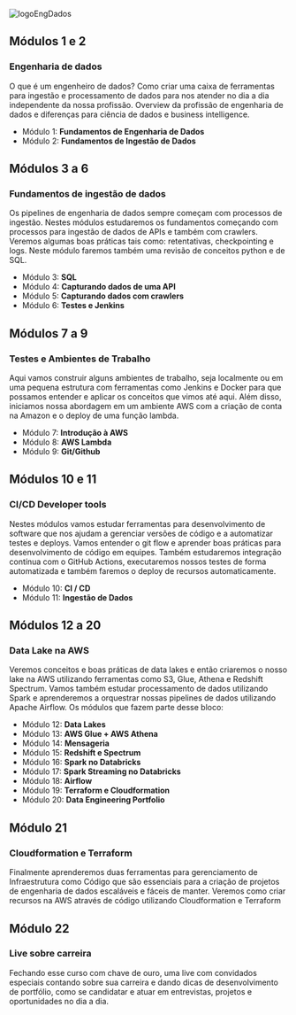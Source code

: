 ![logoEngDados](https://user-images.githubusercontent.com/36285804/216367827-1c02659f-bf32-483c-8189-794fa3e9934f.png)
## Módulos 1 e 2

### Engenharia de dados

O que é um engenheiro de dados? Como criar uma caixa de ferramentas para ingestão e processamento de dados para nos atender no dia a dia independente da nossa profissão. Overview da profissão de engenharia de dados e diferenças para ciência de dados e business intelligence.

* Módulo 1: **Fundamentos de Engenharia de Dados**
* Módulo 2: **Fundamentos de Ingestão de Dados**

## Módulos 3 a 6

### Fundamentos de ingestão de dados

Os pipelines de engenharia de dados sempre começam com processos de ingestão. Nestes módulos estudaremos os fundamentos começando com processos para ingestão de dados de APIs e também com crawlers. Veremos algumas boas práticas tais como: retentativas, checkpointing e logs. Neste módulo faremos também uma revisão de conceitos python e de SQL.

* Módulo 3: **SQL**
* Módulo 4: **Capturando dados de uma API**
* Módulo 5: **Capturando dados com crawlers**
* Módulo 6: **Testes e Jenkins**

## Módulos 7 a 9

### Testes e Ambientes de Trabalho

Aqui vamos construir alguns ambientes de trabalho, seja localmente ou em uma pequena estrutura com ferramentas como Jenkins e Docker para que possamos entender e aplicar os conceitos que vimos até aqui. Além disso, iniciamos nossa abordagem em um ambiente AWS com a criação de conta na Amazon e o deploy de uma função lambda.

* Módulo 7: **Introdução à AWS**
* Módulo 8: **AWS Lambda**
* Módulo 9: **Git/Github**

## Módulos 10 e 11

### CI/CD Developer tools

Nestes módulos vamos estudar ferramentas para desenvolvimento de software que nos ajudam a gerenciar versões de código e a automatizar testes e deploys. Vamos entender o git flow e aprender boas práticas para desenvolvimento de código em equipes. Também estudaremos integração contínua com o GitHub Actions, executaremos nossos testes de forma automatizada e também faremos o deploy de recursos automaticamente.

* Módulo 10: **CI / CD**
* Módulo 11: **Ingestão de Dados**

## Módulos 12 a 20

### Data Lake na AWS

Veremos conceitos e boas práticas de data lakes e então criaremos o nosso lake na AWS utilizando ferramentas como S3, Glue, Athena e Redshift Spectrum. Vamos também estudar processamento de dados utilizando Spark e aprenderemos a orquestrar nossas pipelines de dados utilizando Apache Airflow.
Os módulos que fazem parte desse bloco:

* Módulo 12: **Data Lakes**
* Módulo 13: **AWS Glue + AWS Athena**
* Módulo 14: **Mensageria**
* Módulo 15: **Redshift e Spectrum**
* Módulo 16: **Spark no Databricks**
* Módulo 17: **Spark Streaming no Databricks**
* Módulo 18: **Airflow**
* Módulo 19: **Terraform e Cloudformation**
* Módulo 20: **Data Engineering Portfolio**

## Módulo 21

### Cloudformation e Terraform

Finalmente aprenderemos duas ferramentas para gerenciamento de Infraestrutura como Código que são essenciais para a criação de projetos de engenharia de dados escaláveis e fáceis de manter. Veremos como criar recursos na AWS através de código utilizando Cloudformation e Terraform

## Módulo 22

### Live sobre carreira

Fechando esse curso com chave de ouro, uma live com convidados especiais contando sobre sua carreira e dando dicas de desenvolvimento de portfólio, como se candidatar e atuar em entrevistas, projetos e oportunidades no dia a dia.
